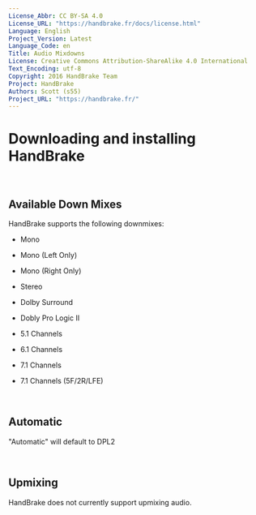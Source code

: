 ```yaml
---
License_Abbr: CC BY-SA 4.0
License_URL: "https://handbrake.fr/docs/license.html"
Language: English
Project_Version: Latest
Language_Code: en
Title: Audio Mixdowns
License: Creative Commons Attribution-ShareAlike 4.0 International
Text_Encoding: utf-8
Copyright: 2016 HandBrake Team
Project: HandBrake
Authors: Scott (s55)
Project_URL: "https://handbrake.fr/"
---
```


Downloading and installing HandBrake
====================================

 

Available Down Mixes
--------------------

HandBrake supports the following downmixes:

-   Mono

-   Mono (Left Only)

-   Mono (Right Only)

-   Stereo

-   Dolby Surround

-   Dobly Pro Logic II

-   5.1 Channels

-   6.1 Channels

-   7.1 Channels

-   7.1 Channels (5F/2R/LFE)

 

Automatic
---------

"Automatic" will default to DPL2

 

Upmixing
--------

HandBrake does not currently support upmixing audio.
